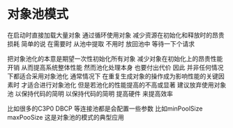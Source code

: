 # 对象池模式

在启动时直接加载大量对象  通过循环使用对象 减少资源在初始化和释放时的昂贵损耗
简单的说  在需要时  从池中提取 不用时  放回池中 等待一下个请求

把对象池化的本意是期望一次性初始化所有对象 减少对象在初始化上的昂贵性能开销 从而提高系统整体性能 然而池化处理本身
也要付出代价 因此 并非任何情况下都适合采用对象池化 通常情况下 在重复生成对象的操作成为影响性能的关键因素时
才适合进行对象池化 但是若池化的性能提高的不高或显著 建议放弃使用对象池 以保持代码的简明 以保持代码的简明 提高硬件
来提高效率

比如很多的C3P0 DBCP 等连接池都是会配置一些参数 比如minPoolSize maxPooSize 这是对象池的模式的典型应用

